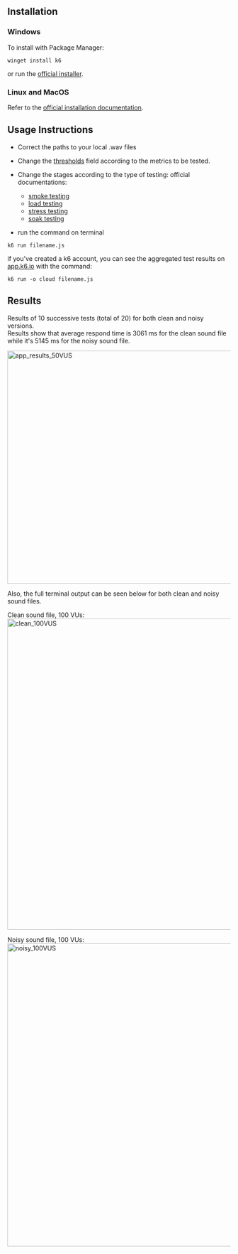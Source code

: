 ## Installation
### Windows
To install with Package Manager:
```
winget install k6
```
or run the [official installer](https://dl.k6.io/msi/k6-latest-amd64.msi).

### Linux and MacOS 
Refer to the [official installation documentation](https://k6.io/docs/getting-started/installation/).

## Usage Instructions
* Correct the paths to your local .wav files
* Change the [thresholds](https://k6.io/docs/using-k6/thresholds/) field according to the metrics to be tested.

* Change the stages according to the type of testing:
official documentations:

  * [smoke testing](https://k6.io/docs/test-types/smoke-testing/)
  * [load testing](https://k6.io/docs/test-types/load-testing/)
  * [stress testing](https://k6.io/docs/test-types/stress-testing/)
  * [soak testing](https://k6.io/docs/test-types/soak-testing/) 

* run the command on terminal
```
k6 run filename.js
```
if you've created a k6 account, you can see the aggregated test results on [app.k6.io](https://app.k6.io/) with the command:
```
k6 run -o cloud filename.js
```
## Results
Results of 10 successive tests (total of 20) for both clean and noisy versions.</br>
Results show that average respond time is 3061 ms for the clean sound file while it's 5145 ms for the noisy sound file.

<img width="524" alt="app_results_50VUS" src="https://user-images.githubusercontent.com/47904355/179936922-420d1108-9c49-4284-aaac-46cd5a3c4284.png">

Also, the full terminal output can be seen below for both clean and noisy sound files.

Clean sound file, 100 VUs:</br>
<img width="700" alt="clean_100VUS" src="https://user-images.githubusercontent.com/47904355/179937978-968413a1-63d4-4541-a499-a3911299e860.png">

Noisy sound file, 100 VUs:</br>
<img width="682" alt="noisy_100VUS" src="https://user-images.githubusercontent.com/47904355/179938100-e9513f2c-c646-4b9d-b243-3c155ab5c1e5.png">





  


